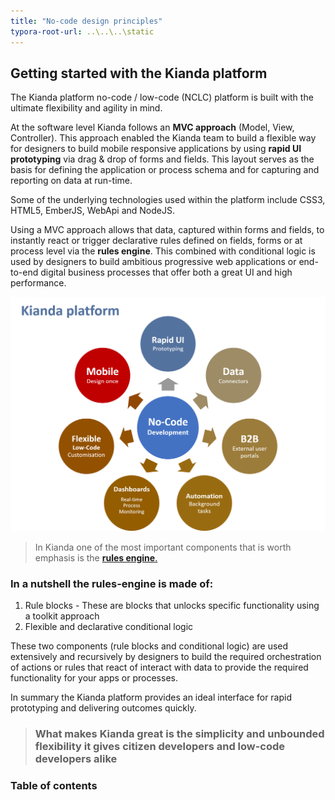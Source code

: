 ```yaml
---
title: "No-code design principles"
typora-root-url: ..\..\..\static
---
```


##  Getting started with the Kianda platform

The Kianda platform no-code / low-code (NCLC) platform is built with the ultimate flexibility and agility in mind.

At the software level Kianda follows an **MVC approach** (Model, View, Controller). This approach enabled the Kianda team to build a flexible way for designers to build mobile responsive applications by using **rapid UI prototyping** via drag & drop of forms and fields. This layout serves as the basis for defining the application or process schema and for capturing and reporting on data at run-time.

Some of the underlying technologies used within the platform include CSS3, HTML5, EmberJS, WebApi and NodeJS. 

Using a MVC approach allows that data, captured within forms and fields, to instantly react or trigger declarative rules defined on fields, forms or at process level via the **rules engine**. This combined with conditional logic is used by designers to build ambitious progressive web applications or end-to-end digital business processes that offer both a great UI and high performance.

![Platform areas](/images/platform-areas.png)



> In Kianda one of the most important components that is worth emphasis is the [**rules engine**.](/rules/)  

### In a nutshell the **rules-engine** is made of:

1. Rule blocks - These are blocks that unlocks specific functionality using a toolkit approach
2. Flexible and declarative conditional logic 

These two components (rule blocks and conditional logic) are used extensively and recursively by designers to build the required orchestration of actions or rules that react of interact with data to provide the required functionality for your apps or processes.

In summary the Kianda platform provides an ideal interface for rapid prototyping and delivering outcomes quickly.



> ### What makes Kianda great is the simplicity and unbounded flexibility it gives citizen developers and low-code developers alike



### Table of contents
